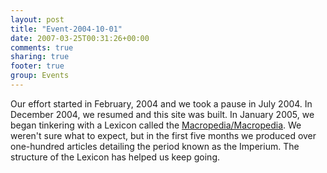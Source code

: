 ```yaml
---
layout: post
title: "Event-2004-10-01"
date: 2007-03-25T00:31:26+00:00
comments: true
sharing: true
footer: true
group: Events
---
```


Our effort started in February, 2004 and we took a pause in July 2004. In December 2004, we resumed and this site was built. In January 2005, we began tinkering with a Lexicon called the [Macropedia/Macropedia](/macropedia/macropedia). We weren't sure what to expect, but in the first five months we produced over one-hundred articles detailing the period known as the Imperium. The structure of the Lexicon has helped us keep going.
